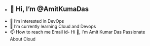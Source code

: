 - ## 👋 **Hi, I’m @AmitKumaDas**
- 👀 I’m interested in DevOps
- 🌱 I’m currently learning Cloud and Devops
- 📫 How to reach me Email id- 
Hi 👋, I'm Amit Kumar Das
Passionate About Cloud 
<!---
AmitKumaDas/AmitKumaDas is a ✨ special ✨ repository because its `README.md` (this file) appears on your GitHub profile.
You can click the Preview link to take a look at your changes.
--->
